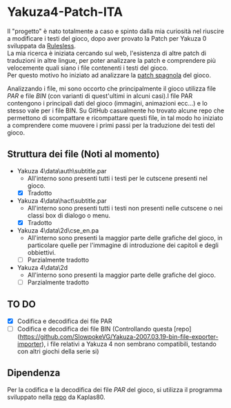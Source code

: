 # Yakuza4-Patch-ITA

Il "progetto" è nato totalmente a caso e spinto dalla mia curiosità nel riuscire a modificare i testi del gioco, dopo aver provato la Patch per Yakuza 0 sviluppata da [Rulesless](https://letraduzionidirulesless.wordpress.com/yakuza0-2/). <br> La mia ricerca è iniziata cercando sul web, l'esistenza di altre patch di traduzioni in altre lingue, per poter analizzare la patch e comprendere più velocemente quali siano i file contenenti i testi del gioco.<br> Per questo motivo ho iniziato ad analizzare la [patch spagnola](https://steamcommunity.com/sharedfiles/filedetails/?id=3385318071) del gioco.<p>
Analizzando i file, mi sono occorto che principalmente il gioco utilizza file  _PAR_ e file _BIN_ (con varianti di quest'ultimi in alcuni casi).I file PAR contengono i principali dati del gioco (immagini, animazioni ecc...) e lo stesso vale per i file BIN. Su GitHub casualmente ho trovato alcune repo che permettono di scompattare e ricompattare questi file, in tal modo ho iniziato a comprendere come muovere i primi passi per la traduzione dei testi del gioco.

## Struttura dei file (Noti al momento)


- Yakuza 4\data\auth\subtitle.par
    - All'interno sono presenti tutti i testi per le cutscene presenti nel gioco.
    - [x] Tradotto 
- Yakuza 4\data\hact\subtitle.par
    - All'interno sono presenti tutti i testi non presenti nelle cutscene o nei classi box di dialogo o menu.
    - [x] Tradotto 
- Yakuza 4\data\2d\cse_en.pa
    - All'interno sono presenti la maggior parte delle grafiche del gioco, in particolare quelle per l'immagine di introduzione dei capitoli e degli obbiettivi.
    - [ ] Parzialmente tradotto 
- Yakuza 4\data\2d
    - All'interno sono presenti la maggior parte delle grafiche del gioco.
    - [ ] Parzialmente tradotto 

## TO DO

- [x] Codifica e decodifica dei file PAR
- [ ] Codifica e decodifica dei file BIN (Controllando questa [repo] (https://github.com/SlowpokeVG/Yakuza-2007.03.19-bin-file-exporter-importer), i file relativi a Yakuza 4 non sembrano compatibili, testando con altri giochi della serie si)

## Dipendenza

Per la codifica e la decodifica dei file _PAR_ del gioco, si utilizza il programma sviluppato nella [repo](https://github.com/Kaplas80/ParManager.git) da Kaplas80.
